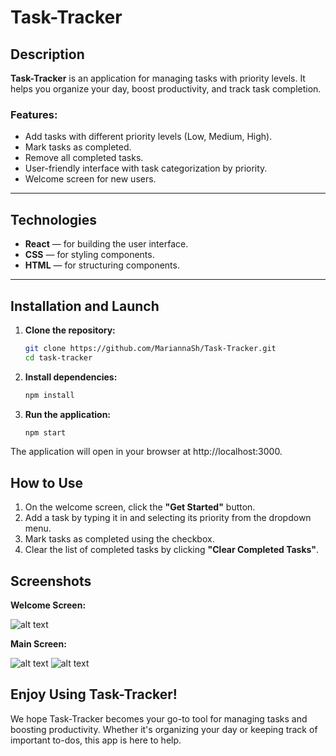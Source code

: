 # Task-Tracker

## Description

**Task-Tracker** is an application for managing tasks with priority levels. It helps you organize your day, boost productivity, and track task completion.

### Features:
- Add tasks with different priority levels (Low, Medium, High).
- Mark tasks as completed.
- Remove all completed tasks.
- User-friendly interface with task categorization by priority.
- Welcome screen for new users.

---

## Technologies

- **React** — for building the user interface.
- **CSS** — for styling components.
- **HTML** — for structuring components.

---

## Installation and Launch

1. **Clone the repository:**
   ```bash
   git clone https://github.com/MariannaSh/Task-Tracker.git
   cd task-tracker
2. **Install dependencies:**
    ```bash
    npm install
3. **Run the application:**
   
    ```bash
    npm start
The application will open in your browser at http://localhost:3000.

## How to Use
1. On the welcome screen, click the **"Get Started"** button.
2. Add a task by typing it in and selecting its priority from the dropdown menu.
3. Mark tasks as completed using the checkbox.
4. Clear the list of completed tasks by clicking **"Clear Completed Tasks"**.

## Screenshots
**Welcome Screen:**

![alt text](src/img/image.png)

**Main Screen:**

![alt text](src/img/image-1.png)
![alt text](src/img/image-2.png)

## Enjoy Using Task-Tracker!
We hope Task-Tracker becomes your go-to tool for managing tasks and boosting productivity. Whether it's organizing your day or keeping track of important to-dos, this app is here to help.